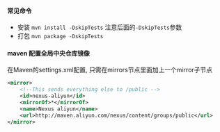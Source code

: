 #### 常见命令

- 安装 `mvn install -DskipTests` 注意后面的`-DskipTests`参数
- 打包 `mvn package -DskipTests`


#### maven 配置全局中央仓库镜像
在Maven的settings.xml配置, 只需在mirrors节点里面加上一个mirror子节点

```xml
<mirror>
    <!--This sends everything else to /public -->
    <id>nexus-aliyun</id>
    <mirrorOf>*</mirrorOf>
    <name>Nexus aliyun</name>
    <url>http://maven.aliyun.com/nexus/content/groups/public</url>
</mirror>
```
